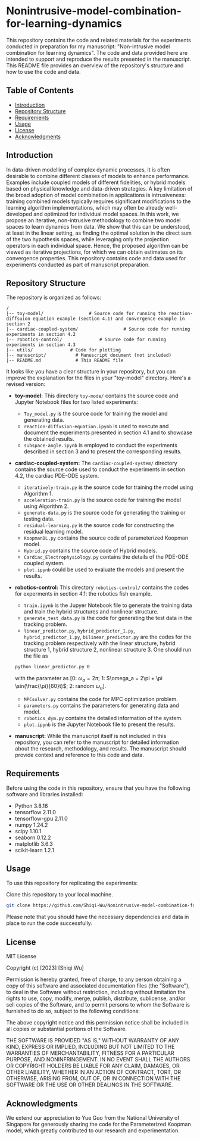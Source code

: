 # Nonintrusive-model-combination-for-learning-dynamics

This repository contains the code and related materials for the experiments conducted in preparation for my manuscript: "Non-intrusive model combination for learning dynamics". The code and data provided here are intended to support and reproduce the results presented in the manuscript. This README file provides an overview of the repository's structure and how to use the code and data.

## Table of Contents

- [Introduction](#introduction)
- [Repository Structure](#repository-structure)
- [Requirements](#requirements)
- [Usage](#usage)
- [License](#license)
- [Acknowledgments](#acknowledgments)

## Introduction

In data-driven modelling of complex dynamic processes, it is often desirable to combine different classes of models to enhance performance. Examples include coupled models of different fidelities, or hybrid models based on physical knowledge and data-driven strategies. A key limitation of the broad adoption of model combination in applications is intrusiveness: training combined models typically requires significant modifications to the learning algorithm implementations, which may often be already well-developed and optimized for individual model spaces. In this work, we propose an iterative, non-intrusive methodology to combine two model spaces to learn dynamics from data. We show that this can be understood, at least in the linear setting, as finding the optimal solution in the direct sum of the two hypothesis spaces, while leveraging only the projection operators in each individual space. Hence, the proposed algorithm can be viewed as iterative projections, for which we can obtain estimates on its convergence properties. This repository contains code and data used for experiments conducted as part of manuscript preparation. 

## Repository Structure

The repository is organized as follows:

```
/
|-- toy-model/                 # Source code for running the reaction-diffsuion equation example (section 4.1) and convergence example in section 2
|-- cardiac-coupled-system/                 # Source code for running experiments in section 4.2
|-- robotics-control/              # Source code for running experiments in section 4.3
|-- utils/              # Code for plotting
|-- manuscript/           # Manuscript document (not included)
|-- README.md             # This README file
```

It looks like you have a clear structure in your repository, but you can improve the explanation for the files in your "toy-model" directory. Here's a revised version:

- **toy-model:** This directory `toy-mode/` contains the source code and Jupyter Notebook files for two listed experiments:
  - `Toy_model.py` is the source code for training the model and generating data.
  - `reaction-diffusion-equation.ipynb` is used to execute and document the experiments presented in section 4.1 and to showcase the obtained results.
  - `subspace-angle.ipynb` is employed to conduct the experiments described in section 3 and to present the corresponding results.

- **cardiac-coupled-system:** The `cardiac-coupled-system/` directory contains the source code used to conduct the experiments in section 4.2, the cardiac PDE-ODE system. 
  - `iteratively-train.py` is the source code for training the model using Algorithm 1.
  - `acceleration-train.py` is the source code for training the model using Algorithm 2.
  - `generate-data.py` is the source code for generating the training or testing data.
  - `residual-learning.py` is the source code for constructing the residual learning model.
  - `KoopmanDL.py` contains the source code of parameterized Koopman model.
  - `Hybrid.py` contains the source code of Hybrid models.
  - `Cardiac_Electrophysiology.py` contains the details of the PDE-ODE coupled system.
  - `plot.ipynb` could be used to evaluate the models and present the results.

- **robotics-control:** This directory `robotics-control/` contains the codes for experments in section 4.1: the robotics fish example.
  - `train.ipynb` is the Jupyer Notebook file to generate the training data and train the hybrid structures and nonlinear structure.
  - `generate_test_data.py` is the code for generating the test data in the tracking problem.
  - `linear_predictor.py`, `hybrid_predictor_1.py`, `hybrid_predictor_1.py`, `bilinear_predictor.py` are the codes for the tracking problem respectively with the linear structure, hybrid structure 1, hybrid structure 2, nonlinear structure 3. One should run the file as 
  ```bash
  python linear_predictor.py 0
  ```
  with the parameter as [0: $\omega_a = 2\pi$; 1: $\omega_a = 2\pi + \pi \sin(\frac{\pi}{60}t)$; 2: random $\omega_a$].
  - `MPCsolver.py` contains the code for MPC optimization problem.
  - `parameters.py` contains the parameters for generating data and model.
  - `robotics_dym.py` contains the detailed information of the system.
  - `plot.ipynb` is the Jupyter Notebook file to present the results.

- **manuscript:** While the manuscript itself is not included in this repository, you can refer to the manuscript for detailed information about the research, methodology, and results. The manuscript should provide context and reference to this code and data.

## Requirements

Before using the code in this repository, ensure that you have the following software and libraries installed:

- Python 3.8.16
- tensorflow                    2.11.0
- tensorflow-gpu                2.11.0
- numpy                         1.24.2
- scipy                         1.10.1
- seaborn                       0.12.2
- matplotlib                    3.6.3
- scikit-learn                  1.2.1

## Usage

To use this repository for replicating the experiments:

Clone this repository to your local machine.

   ```bash
   git clone https://github.com/Shiqi-Wu/Nonintrusive-model-combination-for-learning-dynamics
   ```

Please note that you should have the necessary dependencies and data in place to run the code successfully.

## License

MIT License

Copyright (c) [2023] [Shiqi Wu]

Permission is hereby granted, free of charge, to any person obtaining a copy of this software and associated documentation files (the "Software"), to deal in the Software without restriction, including without limitation the rights to use, copy, modify, merge, publish, distribute, sublicense, and/or sell copies of the Software, and to permit persons to whom the Software is furnished to do so, subject to the following conditions:

The above copyright notice and this permission notice shall be included in all copies or substantial portions of the Software.

THE SOFTWARE IS PROVIDED "AS IS," WITHOUT WARRANTY OF ANY KIND, EXPRESS OR IMPLIED, INCLUDING BUT NOT LIMITED TO THE WARRANTIES OF MERCHANTABILITY, FITNESS FOR A PARTICULAR PURPOSE, AND NONINFRINGEMENT. IN NO EVENT SHALL THE AUTHORS OR COPYRIGHT HOLDERS BE LIABLE FOR ANY CLAIM, DAMAGES, OR OTHER LIABILITY, WHETHER IN AN ACTION OF CONTRACT, TORT, OR OTHERWISE, ARISING FROM, OUT OF, OR IN CONNECTION WITH THE SOFTWARE OR THE USE OR OTHER DEALINGS IN THE SOFTWARE.


## Acknowledgments
We extend our appreciation to Yue Guo from the National University of Singapore for generously sharing the code for the Parameterized Koopman model, which greatly contributed to our research and experimentation.